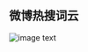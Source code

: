 
## 微博热搜词云
![image text](https://github.com/vmp65l3/weibo_hotrank/blob/master/%E8%AF%8D%E4%BA%91%E5%9B%BE%E7%89%87.jpg)
